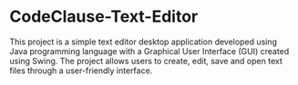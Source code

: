 # CodeClause-Text-Editor
This project is a simple text editor desktop application developed using Java programming language with a Graphical User Interface (GUI) created using Swing. The project allows users to create, edit, save and open text files through a user-friendly interface.
